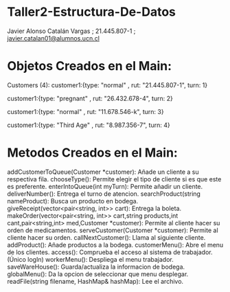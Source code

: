 # Taller2-Estructura-De-Datos
Javier Alonso Catalán Vargas ; 21.445.807-1 ; javier.catalan01@alumnos.ucn.cl

# Objetos Creados en el Main:
Customers (4):
customer1:{type: "normal" , rut: "21.445.807-1", turn: 1}

customer1:{type: "pregnant" , rut: "26.432.678-4", turn: 2}

customer1:{type: "normal" , rut: "11.678.546-k", turn: 3}

customer1:{type: "Third Age" , rut: "8.987.356-7", turn: 4}

# Metodos Creados en el Main:
addCustomerToQueue(Customer *customer): Añade un cliente a su respectiva fila.
chooseType(): Permite elegir el tipo de cliente si es que este es preferente.
enterIntoQueue(int myTurn): Permite añadir un cliente.
deliverNumber(): Entrega el turno de atencion.
searchProduct(string nameProduct): Busca un producto en bodega.
giveReceipt(vector<pair<string, int>> cart): Entrega la boleta.
makeOrder(vector<pair<string, int>> cart,string products,int cant,pair<string,int> med,Customer *customer): Permite al cliente hacer su orden de medicamentos.
serveCustomer(Customer *customer): Permite al cliente hacer su orden.
callNextCustomer(): Llama al siguiente cliente.
addProduct(): Añade productos a la bodega.
customerMenu(): Abre el menu de los clientes.
access(): Comprueba el acceso al sistema de trabajador. (Único logIn)
workerMenu(): Despliega el menu trabajador.
saveWareHouse(): Guarda/actualiza la informacion de bodega.
globalMenu(): Da la opcion de seleccionar que menu desplegar.
readFile(string filename, HashMap& hashMap): Lee el archivo.
